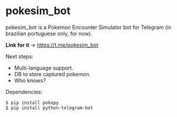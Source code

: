 # pokesim_bot

pokesim_bot is a Pokemon Encounter Simulator bot for Telegram (in brazilian portuguese only, for now).

**Link for it** -> https://t.me/pokesim_bot


Next steps:
* Multi-language support.
* DB to store captured pokemon.
* Who knows?


Dependencies:

```
$ pip install pokepy
$ pip install python-telegram-bot
```
